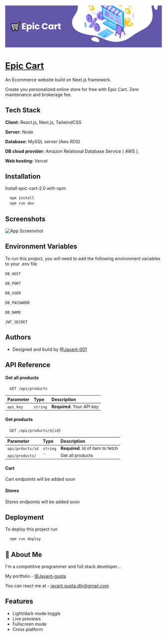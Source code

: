 
![Logo](https://raw.githubusercontent.com/Jayant-001/Epic-Cart-2.0/main/public/banner.png)


# [Epic Cart](https://epic-cart-2.vercel.app/)

An Ecommerce website build on Next.js framework.

Create you personalized online store for free with Epic Cart. Zero maintenance and brokerage fee.

## Tech Stack

**Client:** React.js, Next.js, TailwindCSS

**Server:** Node

**Database:** MySQL server (Aws RDS)

**DB cloud provider:** Amazon Relational Database Service ( AWS ), 

**Web hosting:** Vercel


## Installation

Install epic-cart-2.0 with npm

```bash
  npm install 
  npm run dev
```

## Screenshots

![App Screenshot](https://via.placeholder.com/468x300?text=App+Screenshot+Here)


## Environment Variables

To run this project, you will need to add the following environment variables to your .env file

`DB_HOST`

`DB_PORT`

`DB_USER`

`DB_PASSWORD`

`DB_NAME`

`JWT_SECRET`



## Authors

- Designed and build by [@Jayant-001](https://www.github.com/Jayant-001)


## API Reference

#### Get all products

```http
  GET /api/products
```

| Parameter | Type     | Description                |
| :-------- | :------- | :------------------------- |
| `api_key` | `string` | **Required**. Your API key |

#### Get products

```http
  GET /api/products/${id}
```

| Parameter | Type     | Description                       |
| :-------- | :------- | :-------------------------------- |
| `api/prducts/id`      | `string` | **Required**. Id of item to fetch |
| `api/products/`       | `` | Get all products |

#### Cart

Cart endpoints will be added soon

#### Stores

Stores endpoints will be added soon


## Deployment

To deploy this project run

```bash
  npm run deploy
```


## 🚀 About Me
I'm a competitive programmer and full stack developer...

My portfolio - [@Jayant-gupta](https://jayant-gupta.vercel.app/)

You can react me at - jayant.gupta.dln@gmail.com
## Features

- Light/dark mode toggle
- Live previews
- Fullscreen mode
- Cross platform

